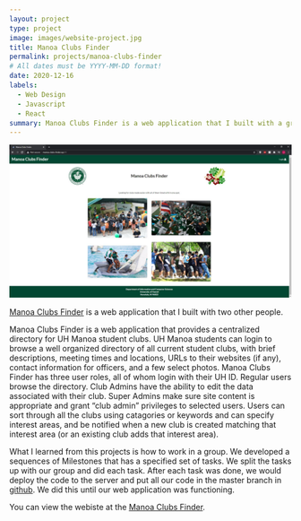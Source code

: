 ```yaml
---
layout: project
type: project
image: images/website-project.jpg
title: Manoa Clubs Finder
permalink: projects/manoa-clubs-finder
# All dates must be YYYY-MM-DD format!
date: 2020-12-16
labels:
  - Web Design
  - Javascript
  - React
summary: Manoa Clubs Finder is a web application that I built with a group.
---
```


<img class="ui medium right floated rounded image" src="../images/website-project.jpg">

[Manoa Clubs Finder](https://manoa-clubs-finder.github.io/) is a web application that I built with two other people.

Manoa Clubs Finder is a web application that provides a centralized directory for UH Manoa student clubs. UH Manoa students can login to browse a well organized directory of all current student clubs, with brief descriptions, meeting times and locations, URLs to their websites (if any), contact information for officers, and a few select photos. Manoa Clubs Finder has three user roles, all of whom login with their UH ID. Regular users browse the directory. Club Admins have the ability to edit the data associated with their club. Super Admins make sure site content is appropriate and grant “club admin” privileges to selected users. Users can sort through all the clubs using catagories or keywords and can specify interest areas, and be notified when a new club is created matching that interest area (or an existing club adds that interest area).

What I learned from this projects is how to work in a group. We developed a sequences of Milestones that has a specified set of tasks. We split the tasks up with our group and did each task. After each task was done, we would deploy the code to the server and put all our code in the master branch in [github](https://github.com/manoa-clubs-finder/manoa-clubs-finder). We did this until our web application was functioning.

You can view the webiste at the [Manoa Clubs Finder](http://manoa-clubs-finder.xyz/#/). 



